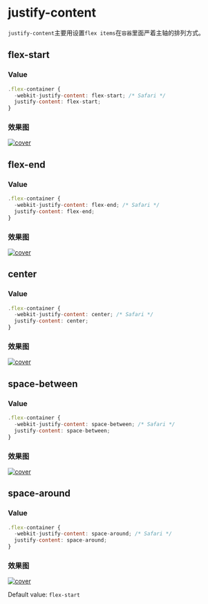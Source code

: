 # justify-content
`justify-content`主要用设置`flex items`在`容器`里面严着主轴的排列方式。

## flex-start
### Value

```JavaScript
.flex-container {
  -webkit-justify-content: flex-start; /* Safari */
  justify-content: flex-start;
}
```

### 效果图
[![cover](http://ojp7xe8x3.bkt.clouddn.com/flexbox-justify-content-flex-start.jpg)](http://ojp7xe8x3.bkt.clouddn.com/flexbox-justify-content-flex-start.jpg)

## flex-end
### Value

```JavaScript
.flex-container {
  -webkit-justify-content: flex-end; /* Safari */
  justify-content: flex-end;
}
```

### 效果图
[![cover](http://ojp7xe8x3.bkt.clouddn.com/flexbox-justify-content-flex-end.jpg)](http://ojp7xe8x3.bkt.clouddn.com/flexbox-justify-content-flex-end.jpg)

## center
### Value

```JavaScript
.flex-container {
  -webkit-justify-content: center; /* Safari */
  justify-content: center;
}
```

### 效果图
[![cover](http://ojp7xe8x3.bkt.clouddn.com/flexbox-justify-content-center.jpg)](http://ojp7xe8x3.bkt.clouddn.com/flexbox-justify-content-center.jpg)

## space-between
### Value

```JavaScript
.flex-container {
  -webkit-justify-content: space-between; /* Safari */
  justify-content: space-between;
}
```

### 效果图
[![cover](http://ojp7xe8x3.bkt.clouddn.com/flexbox-justify-content-space-between.jpg)](http://ojp7xe8x3.bkt.clouddn.com/flexbox-justify-content-space-between.jpg)

## space-around
### Value

```JavaScript
.flex-container {
  -webkit-justify-content: space-around; /* Safari */
  justify-content: space-around;
}
```

### 效果图
[![cover](http://ojp7xe8x3.bkt.clouddn.com/flexbox-justify-content-space-around.jpg)](http://ojp7xe8x3.bkt.clouddn.com/flexbox-justify-content-space-around.jpg)

Default value: `flex-start`
